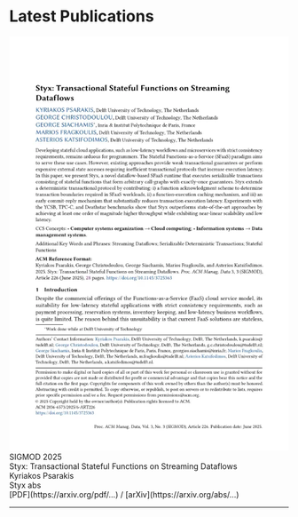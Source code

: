 # Latest Publications


<div class="pub-entry">
  <img src="/assets/publications/styx-pub.webp" alt="Styx paper" class="pub-thumb" />

  <div class="pub-meta">
    <div class="pub-venue">SIGMOD 2025</div>
    <div class="pub-title">Styx: Transactional Stateful Functions on Streaming Dataflows</div>
    <div class="pub-authors">
      Kyriakos Psarakis
    </div>
    <div class="pub-abstract">
      Styx abs
    </div>
    <div class="pub-links">
      [PDF](https://arxiv.org/pdf/...) / [arXiv](https://arxiv.org/abs/...)
    </div>
  </div>
</div>

---
